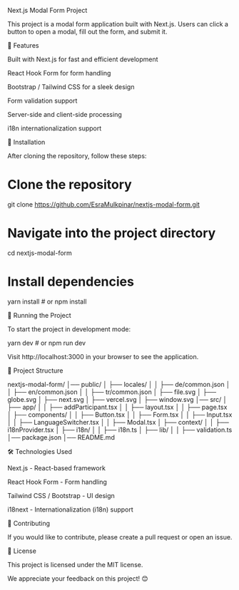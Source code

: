 Next.js Modal Form Project

This project is a modal form application built with Next.js. Users can click a button to open a modal, fill out the form, and submit it.

🚀 Features

Built with Next.js for fast and efficient development

React Hook Form for form handling

Bootstrap / Tailwind CSS for a sleek design

Form validation support

Server-side and client-side processing

i18n internationalization support

📌 Installation

After cloning the repository, follow these steps:

# Clone the repository
git clone https://github.com/EsraMulkpinar/nextjs-modal-form.git

# Navigate into the project directory
cd nextjs-modal-form

# Install dependencies
yarn install  # or npm install

🚀 Running the Project

To start the project in development mode:

yarn dev  # or npm run dev

Visit http://localhost:3000 in your browser to see the application.

📁 Project Structure

nextjs-modal-form/
│── public/
│   ├── locales/
│   │   ├── de/common.json
│   │   ├── en/common.json
│   │   ├── tr/common.json
│   ├── file.svg
│   ├── globe.svg
│   ├── next.svg
│   ├── vercel.svg
│   ├── window.svg
│── src/
│   ├── app/
│   │   ├── addParticipant.tsx
│   │   ├── layout.tsx
│   │   ├── page.tsx
│   ├── components/
│   │   ├── Button.tsx
│   │   ├── Form.tsx
│   │   ├── Input.tsx
│   │   ├── LanguageSwitcher.tsx
│   │   ├── Modal.tsx
│   ├── context/
│   │   ├── i18nProvider.tsx
│   ├── i18n/
│   │   ├── i18n.ts
│   ├── lib/
│   │   ├── validation.ts
│── package.json
│── README.md

🛠 Technologies Used

Next.js - React-based framework

React Hook Form - Form handling

Tailwind CSS / Bootstrap - UI design

i18next - Internationalization (i18n) support

🤝 Contributing

If you would like to contribute, please create a pull request or open an issue.

📄 License

This project is licensed under the MIT license.

We appreciate your feedback on this project! 😊

